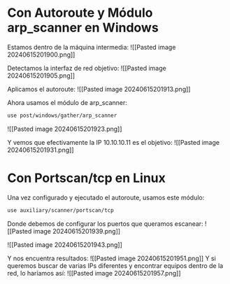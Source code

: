 # Con Autoroute y Módulo arp_scanner en Windows
Estamos dentro de la máquina intermedia:
![[Pasted image 20240615201900.png]]

Detectamos la interfaz de red objetivo:
![[Pasted image 20240615201905.png]]

Aplicamos el autoroute:
![[Pasted image 20240615201913.png]]

Ahora usamos el módulo de arp_scanner:
```bash
use post/windows/gather/arp_scanner
```

![[Pasted image 20240615201923.png]]

Y vemos que efectivamente la IP 10.10.10.11 es el objetivo:
![[Pasted image 20240615201931.png]]
# Con Portscan/tcp en Linux
Una vez configurado y ejecutado el autoroute, usamos este módulo:
```bash
use auxiliary/scanner/portscan/tcp
```
Donde debemos de configurar los puertos que queramos escanear:
![[Pasted image 20240615201939.png]]

![[Pasted image 20240615201943.png]]

Y nos encuentra resultados:
![[Pasted image 20240615201951.png]]
Y si queremos buscar de varias IPs diferentes y encontrar equipos dentro de la red, lo haríamos así:
![[Pasted image 20240615201957.png]]
